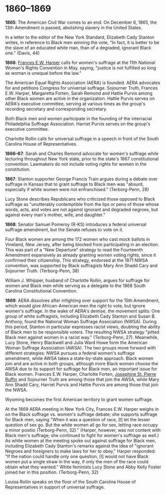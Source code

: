 # 1860&#8211;1869

**1865**: The American Civil War comes to an end. On December 6, 1865, the 13th Amendment is passed, abolishing slavery in the United States. 

In a letter to the editor of the New York Standard, Elizabeth Cady Stanton writes, in reference to Black men winning the vote, "In fact, it is better to be the slave of an educated white man, than of a degraded, ignorant Black one." (Davis, 44)

**1866**: [Frances E.W. Harper](/search?q=Frances+Harper) calls for women's suffrage at the 11th National Woman's Rights Convention in May, saying, "justice is not fulfilled so long as woman is unequal before the law."

The American Equal Rights Association (AERA) is founded. AERA advocates for and petitions Congress for universal suffrage. Sojourner Truth, Frances E.W. Harper, Margaretta Forten, Sarah Remond and Hattie Purvis among other Black women are active in the organization. Hattie Purvis serves on AERA's executive committee, serving at various times as the group's recording secretary and corresponding secretary. 

Both Black men and women participate in the founding of the interracial Philadelphia Suffrage Association. Harriet Purvis serves on the group's executive committee. 

Charlotte Rollin calls for universal suffrage in a speech in front of the South Carolina House of Representatives.

**1866&#8211;67**: Sarah and Charles Remond advocate for women's suffrage while lecturing throughout New York state, prior to the state's 1867 constitutional convention. Lawmakers do not include voting rights for women in the constitution. 

**1867**: Stanton supporter George Francis Train argues during a debate over suffrage in Kansas that to grant suffrage to Black men was "absurd, especially if white women were not enfranchised." (Terborg-Penn, 28)

Lucy Stone describes Republicans who criticized those opposed to Black suffrage as "unutterably contemptible from the lips or pens of those whose words, acts, and votes are not against ignorant and degraded negroes, but against every man's mother, wife, and daughter." 

**1868**: Senator Samuel Pomeroy (R-KS) introduces a federal universal suffrage amendment, but the Senate refuses to vote on it. 

Four Black women are among the 172 women who cast mock ballots in Vineland, New Jersey, after being blocked from participating in an election. This was part of a "New Departure" strategy to read the Fourteenth Amendment expansively as already granting women voting rights, since it confirmed their citizenship. This strategy, endorsed at the 1871 NWSA convention, was supported by Black suffragists Mary Ann Shadd Cary and Sojourner Truth. (Terborg-Penn, 38)

William J. Whipper, husband of Charlotte Rollin, argues for suffrage for women and Black men while serving as a delegate to the 1868 South Carolina Constitutional Convention. 

**1869**: AERA dissolves after infighting over support for the 15th Amendment, which would give African-American men the right to vote, but ignore women's suffrage. In the wake of AERA's demise, the movement splits: One group of white suffragists, including Elizabeth Cady Stanton and Susan B. Anthony, found the National Woman Suffrage Association (NWSA). During this period, Stanton in particular expresses racist views, doubting the ability of Black men to be responsible voters. The resulting NWSA strategy "pitted Black men against women in a racist way." (Terborg-Penn, 27). Meanwhile, Lucy Stone, Henry Blackwell and Julia Ward Howe form the American Woman Suffrage Association (AWSA). The two groups move forward with different strategies: NWSA pursues a federal women's suffrage amendment, while AWSA takes a state-by-state approach. Black women join and are active in both groups, although more Black women choose the AWSA due to its support for suffrage for Black men, an important issue for Black women. Frances E.W. Harper, Charlotte Forten, [Josephine St. Pierre Ruffin](/search?q=Josephine+St+Pierre+Ruffin) and Sojourner Truth are among those that join the AWSA, while Mary Ann Shadd Cary, Harriet Purvis and Hattie Purvis are among those that join the NWSA. 

Wyoming becomes the first American territory to grant women suffrage. 

At the 1869 AERA meeting in New York City, Frances E.W. Harper weighs in on the Black suffrage vs. women's suffrage debate; she supports suffrage for Black men, saying "When it was a question of race, \[I\] let the lesser question of sex go. But the white women all go for sex, letting race occupy a minor positio (Terborg-Penn, 32)." (Harper, however, was not content with Black men's suffrage; she continued to fight for women's suffrage as well.) As white women at the meeting spoke out against suffrage for Black men, including Elizabeth Cady Stanton's remarks against the idea of "ignorant Negroes and foreigners to make laws for her to obey," Harper responded: "If the nation could handle only one question, \[I\] would not have Black women put a single straw in the way, if only the men of the race could obtain what they wanted." White feminists Lucy Stone and Abby Kelly Foster joined her in this position. (Terborg-Penn, 32)

Louisa Rollin speaks on the floor of the South Carolina House of Representatives in support of universal suffrage. 

